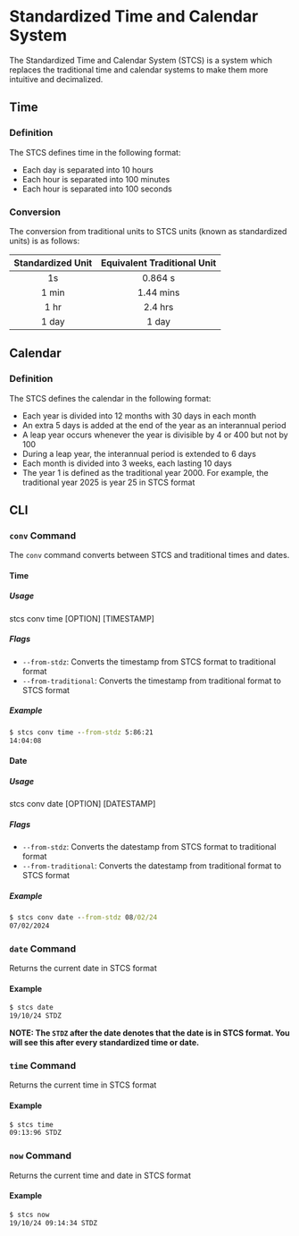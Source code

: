 # Standardized Time and Calendar System
The Standardized Time and Calendar System (STCS) is a system which replaces the traditional time and calendar systems to make them more intuitive and decimalized.

## Time
### Definition
The STCS defines time in the following format:

- Each day is separated into 10 hours
- Each hour is separated into 100 minutes
- Each hour is separated into 100 seconds

### Conversion
The conversion from traditional units to STCS units (known as standardized units) is as follows:

| Standardized Unit | Equivalent Traditional Unit |
|:-----------------:|:---------------------------:|
| 1s                | 0.864 s                     |
| 1 min             | 1.44 mins                   |
| 1 hr              | 2.4 hrs                     |
| 1 day             | 1 day                       |

## Calendar
### Definition
The STCS defines the calendar in the following format:

- Each year is divided into 12 months with 30 days in each month
- An extra 5 days is added at the end of the year as an interannual period
- A leap year occurs whenever the year is divisible by 4 or 400 but not by 100
- During a leap year, the interannual period is extended to 6 days
- Each month is divided into 3 weeks, each lasting 10 days
- The year 1 is defined as the traditional year 2000. For example, the traditional year 2025 is year 25 in STCS format

## CLI
### `conv` Command
The `conv` command converts between STCS and traditional times and dates.

#### Time
##### Usage
stcs conv time [OPTION] [TIMESTAMP]

##### Flags
- `--from-stdz`: Converts the timestamp from STCS format to traditional format
- `--from-traditional`: Converts the timestamp from traditional format to STCS format

##### Example
```cmd
$ stcs conv time --from-stdz 5:86:21
14:04:08
```

#### Date
##### Usage
stcs conv date [OPTION] [DATESTAMP]

##### Flags
- `--from-stdz`: Converts the datestamp from STCS format to traditional format
- `--from-traditional`: Converts the datestamp from traditional format to STCS format

##### Example
```cmd
$ stcs conv date --from-stdz 08/02/24
07/02/2024
```

### `date` Command
Returns the current date in STCS format

#### Example
```cmd
$ stcs date
19/10/24 STDZ
```
**NOTE: The `STDZ` after the date denotes that the date is in STCS format. You will see this after every standardized time or date.**

### `time` Command
Returns the current time in STCS format

#### Example
```cmd
$ stcs time
09:13:96 STDZ
```

### `now` Command
Returns the current time and date in STCS format

#### Example
```cmd
$ stcs now
19/10/24 09:14:34 STDZ
```
